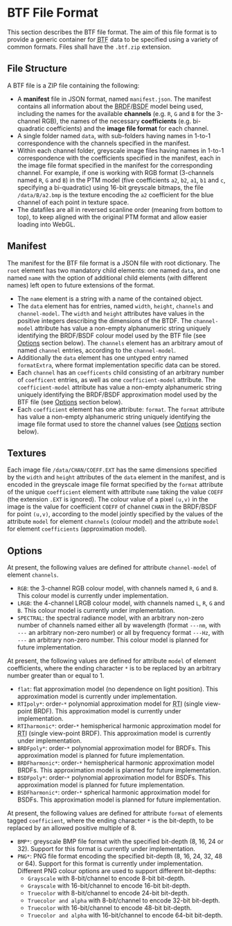 BTF File Format
===============

This section describes the BTF file format. The aim of this file format is to provide a generic container for <abbr title="Bidirectional Texture Function">BTF</abbr> data to be specified using a variety of common formats. Files shall have the `.btf.zip` extension.


File Structure
--------------

A BTF file is a ZIP file containing the following:
* A **manifest** file in JSON format, named `manifest.json`. The manifest contains all information about the <abbr title="Bidirectional Reflectance Distribution Function">BRDF</abbr>/<abbr title="Bidirectional Scattering Distribution Function">BSDF</abbr> model being used, including the names for the available **channels** (e.g. `R`, `G` and `B` for the 3-channel RGB), the names of the necessary **coefficients** (e.g. bi-quadratic coefficients) and the **image file format** for each channel.
* A single folder named `data`, with sub-folders having names in 1-to-1 correspondence with the channels specified in the manifest.
* Within each channel folder, greyscale image files having names in 1-to-1 correspondence with the coefficients specified in the manifest, each in the image file format specified in the manifest for the corresponding channel.
For example, if one is working with RGB format (3-channels named `R`, `G` and `B`)  in the PTM model (five coefficients `a2`, `b2`, `a1`, `b1` and `c`, specifying a bi-quadratic) using 16-bit greyscale bitmaps, the file `/data/B/a2.bmp` is the texture encoding the `a2` coefficient for the blue channel of each point in texture space. 
* The datafiles are all in reversed scanline order (meaning from bottom to top), to keep aligned with the original PTM format and allow easier loading into WebGL.


Manifest
--------

The manifest for the BTF file format is a JSON file with root dictionary. The `root` element has two mandatory child elements: one named `data`, and one named `name` with the option of additional child elements (with different names) left open to future extensions of the format. 
* The `name` element is a string with a name of the contained object.
* The `data` element has for entries, named `width`, `height`, `channels` and `channel-model`. The `width` and `height` attributes have values in the positive integers describing the dimensions of the BTDF. The `channel-model` attribute has value a non-empty alphanumeric string uniquely identifying the BRDF/BSDF colour model used by the BTF file (see [Options](#Options) section below). The `channels` element has an arbitrary amout of named `channel` entries, according to the `channel-model`.
* Additionally the `data` element has one untyped entry named `formatExtra`, where format implementation specific data can be stored.
* Each `channel` has an `coefficents` child consisting of an arbitrary number of `coefficent` entries, as well as one `coefficient-model` attribute. The `coefficient-model` attribute has value a non-empty alphanumeric string uniquely identifying the BRDF/BSDF approximation model used by the BTF file (see [Options](#Options) section below).
* Each `coefficient` element has one attribute: `format`. The `format` attribute has value a non-empty alphanumeric string uniquely identifying the image file format used to store the channel values (see [Options](#Options) section below). 

Textures
--------

Each image file `/data/CHAN/COEFF.EXT` has the same dimensions specified by the `width` and `height` attributes of the `data` element in the manifest, and is encoded in the greyscale image file format specified by the `format` attribute of the unique `coefficient` element with attribute `name` taking the value `COEFF` (the extension `.EXT` is ignored). The colour value of a pixel `(u,v)` in the image is the value for coefficient `COEFF` of channel `CHAN` in the BRDF/BSDF for point `(u,v)`, according to the model jointly specified by the values of the attribute `model` for element `channels` (colour model) and the attribute `model` for element `coefficients` (approximation model). 


Options
-------

At present, the following values are defined for attribute `channel-model` of element `channels`.
* `RGB`: the 3-channel RGB colour model, with channels named `R`, `G` and `B`. This colour model is currently under implementation.
* `LRGB`: the 4-channel LRGB colour model, with channels named `L`, `R`, `G` and `B`. This colour model is currently under implementation.
* `SPECTRAL`: the spectral radiance model, with an arbitrary non-zero number of channels named either all by wavelength (format `---nm`, with `---` an arbitrary non-zero number) or all by frequency format `---Hz`, with `---` an arbitrary non-zero number. This colour model is planned for future implementation.

At present, the following values are defined for attribute `model` of element coefficients, where the ending character `*` is to be replaced by an arbitrary number greater than or equal to 1.
* `flat`: flat approximation model (no dependence on light position). This approximation model is currently under implementation.
* `RTIpoly*`: order-`*` polynomial approximation model for <abbr title="Reflectance Transformation Imaging">RTI</abbr> (single view-point BRDF). This approximation model is currently under implementation.
* `RTIharmonic*`: order-`*` hemispherical harmonic approximation model for <abbr title="Reflectance Transformation Imaging">RTI</abbr> (single view-point BRDF). This approximation model is currently under implementation.
* `BRDFpoly*`: order-`*` polynomial approximation model for BRDFs. This approximation model is planned for future implementation.
* `BRDFharmonic*`: order-`*` hemispherical harmonic approximation model BRDFs. This approximation model is planned for future implementation.
* `BSDFpoly*`: order-`*` polynomial approximation model for BSDFs. This approximation model is planned for future implementation.
* `BSDFharmonic*`: order-`*` spherical harmonic approximation model for BSDFs. This approximation model is planned for future implementation.

At present, the following values are defined for attribute `format` of elements tagged `coefficient`,  where the ending character `*` is the bit-depth, to be replaced by an allowed positive multiple of 8.
* `BMP*`: greyscale BMP file format with the specified bit-depth (8, 16, 24 or 32). Support for this format is currently under implementation.
* `PNG*`: PNG file format encoding the specified bit-depth (8, 16, 24, 32, 48 or 64). Support for this format is currently under implementation. Different PNG colour options are used to support different bit-depths:
	* `Grayscale` with 8-bit/channel to encode 8-bit bit-depth.
	* `Grayscale` with 16-bit/channel to encode 16-bit bit-depth.
	* `Truecolor` with 8-bit/channel to encode 24-bit bit-depth.
	* `Truecolor and alpha` with 8-bit/channel to encode 32-bit bit-depth.
	* `Truecolor` with 16-bit/channel to encode 48-bit bit-depth.
	* `Truecolor and alpha` with 16-bit/channel to encode 64-bit bit-depth.
